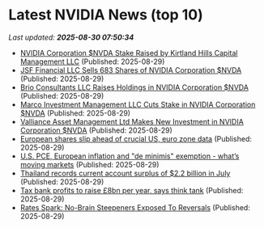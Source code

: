 # Latest NVIDIA News (top 10)
_Last updated: **2025-08-30 07:50:34**_

- [NVIDIA Corporation $NVDA Stake Raised by Kirtland Hills Capital Management LLC](https://www.etfdailynews.com/2025/08/29/nvidia-corporation-nvda-stake-raised-by-kirtland-hills-capital-management-llc/) (Published: 2025-08-29)
- [JSF Financial LLC Sells 683 Shares of NVIDIA Corporation $NVDA](https://www.etfdailynews.com/2025/08/29/jsf-financial-llc-sells-683-shares-of-nvidia-corporation-nvda/) (Published: 2025-08-29)
- [Brio Consultants LLC Raises Holdings in NVIDIA Corporation $NVDA](https://www.etfdailynews.com/2025/08/29/brio-consultants-llc-raises-holdings-in-nvidia-corporation-nvda/) (Published: 2025-08-29)
- [Marco Investment Management LLC Cuts Stake in NVIDIA Corporation $NVDA](https://www.etfdailynews.com/2025/08/29/marco-investment-management-llc-cuts-stake-in-nvidia-corporation-nvda/) (Published: 2025-08-29)
- [Valliance Asset Management Ltd Makes New Investment in NVIDIA Corporation $NVDA](https://www.etfdailynews.com/2025/08/29/valliance-asset-management-ltd-makes-new-investment-in-nvidia-corporation-nvda/) (Published: 2025-08-29)
- [European shares slip ahead of crucial US, euro zone data](https://biztoc.com/x/6ff0a0fe3981292b) (Published: 2025-08-29)
- [U.S. PCE, European inflation and "de minimis" exemption - what’s moving markets](https://biztoc.com/x/17add56eb9f03928) (Published: 2025-08-29)
- [Thailand records current account surplus of $2.2 billion in July](https://biztoc.com/x/dc94362697922a3d) (Published: 2025-08-29)
- [Tax bank profits to raise £8bn per year, says think tank](https://biztoc.com/x/2d4fc1e371cc3587) (Published: 2025-08-29)
- [Rates Spark: No-Brain Steepeners Exposed To Reversals](https://biztoc.com/x/de498d8f65f6b649) (Published: 2025-08-29)
